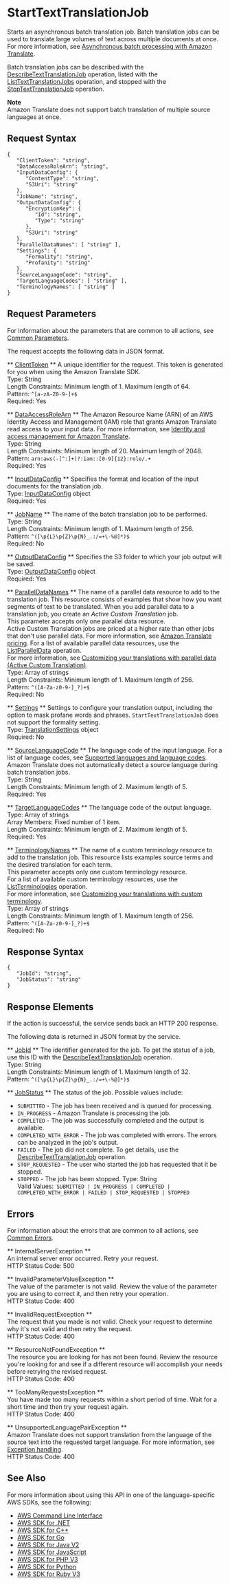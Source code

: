 # StartTextTranslationJob<a name="API_StartTextTranslationJob"></a>

Starts an asynchronous batch translation job\. Batch translation jobs can be used to translate large volumes of text across multiple documents at once\. For more information, see [Asynchronous batch processing with Amazon Translate](async.md)\.

Batch translation jobs can be described with the [DescribeTextTranslationJob](API_DescribeTextTranslationJob.md) operation, listed with the [ListTextTranslationJobs](API_ListTextTranslationJobs.md) operation, and stopped with the [StopTextTranslationJob](API_StopTextTranslationJob.md) operation\.

**Note**  
Amazon Translate does not support batch translation of multiple source languages at once\.

## Request Syntax<a name="API_StartTextTranslationJob_RequestSyntax"></a>

```
{
   "ClientToken": "string",
   "DataAccessRoleArn": "string",
   "InputDataConfig": { 
      "ContentType": "string",
      "S3Uri": "string"
   },
   "JobName": "string",
   "OutputDataConfig": { 
      "EncryptionKey": { 
         "Id": "string",
         "Type": "string"
      },
      "S3Uri": "string"
   },
   "ParallelDataNames": [ "string" ],
   "Settings": { 
      "Formality": "string",
      "Profanity": "string"
   },
   "SourceLanguageCode": "string",
   "TargetLanguageCodes": [ "string" ],
   "TerminologyNames": [ "string" ]
}
```

## Request Parameters<a name="API_StartTextTranslationJob_RequestParameters"></a>

For information about the parameters that are common to all actions, see [Common Parameters](CommonParameters.md)\.

The request accepts the following data in JSON format\.

 ** [ClientToken](#API_StartTextTranslationJob_RequestSyntax) **   <a name="Translate-StartTextTranslationJob-request-ClientToken"></a>
A unique identifier for the request\. This token is generated for you when using the Amazon Translate SDK\.  
Type: String  
Length Constraints: Minimum length of 1\. Maximum length of 64\.  
Pattern: `^[a-zA-Z0-9-]+$`   
Required: Yes

 ** [DataAccessRoleArn](#API_StartTextTranslationJob_RequestSyntax) **   <a name="Translate-StartTextTranslationJob-request-DataAccessRoleArn"></a>
The Amazon Resource Name \(ARN\) of an AWS Identity Access and Management \(IAM\) role that grants Amazon Translate read access to your input data\. For more information, see [Identity and access management for Amazon Translate](identity-and-access-management.md)\.  
Type: String  
Length Constraints: Minimum length of 20\. Maximum length of 2048\.  
Pattern: `arn:aws(-[^:]+)?:iam::[0-9]{12}:role/.+`   
Required: Yes

 ** [InputDataConfig](#API_StartTextTranslationJob_RequestSyntax) **   <a name="Translate-StartTextTranslationJob-request-InputDataConfig"></a>
Specifies the format and location of the input documents for the translation job\.  
Type: [InputDataConfig](API_InputDataConfig.md) object  
Required: Yes

 ** [JobName](#API_StartTextTranslationJob_RequestSyntax) **   <a name="Translate-StartTextTranslationJob-request-JobName"></a>
The name of the batch translation job to be performed\.  
Type: String  
Length Constraints: Minimum length of 1\. Maximum length of 256\.  
Pattern: `^([\p{L}\p{Z}\p{N}_.:/=+\-%@]*)$`   
Required: No

 ** [OutputDataConfig](#API_StartTextTranslationJob_RequestSyntax) **   <a name="Translate-StartTextTranslationJob-request-OutputDataConfig"></a>
Specifies the S3 folder to which your job output will be saved\.   
Type: [OutputDataConfig](API_OutputDataConfig.md) object  
Required: Yes

 ** [ParallelDataNames](#API_StartTextTranslationJob_RequestSyntax) **   <a name="Translate-StartTextTranslationJob-request-ParallelDataNames"></a>
The name of a parallel data resource to add to the translation job\. This resource consists of examples that show how you want segments of text to be translated\. When you add parallel data to a translation job, you create an *Active Custom Translation* job\.   
This parameter accepts only one parallel data resource\.  
Active Custom Translation jobs are priced at a higher rate than other jobs that don't use parallel data\. For more information, see [Amazon Translate pricing](http://aws.amazon.com/translate/pricing/)\.
For a list of available parallel data resources, use the [ListParallelData](API_ListParallelData.md) operation\.  
For more information, see [Customizing your translations with parallel data \(Active Custom Translation\)](customizing-translations-parallel-data.md)\.  
Type: Array of strings  
Length Constraints: Minimum length of 1\. Maximum length of 256\.  
Pattern: `^([A-Za-z0-9-]_?)+$`   
Required: No

 ** [Settings](#API_StartTextTranslationJob_RequestSyntax) **   <a name="Translate-StartTextTranslationJob-request-Settings"></a>
Settings to configure your translation output, including the option to mask profane words and phrases\. `StartTextTranslationJob` does not support the formality setting\.  
Type: [TranslationSettings](API_TranslationSettings.md) object  
Required: No

 ** [SourceLanguageCode](#API_StartTextTranslationJob_RequestSyntax) **   <a name="Translate-StartTextTranslationJob-request-SourceLanguageCode"></a>
The language code of the input language\. For a list of language codes, see [Supported languages and language codes](what-is.md#what-is-languages)\.  
Amazon Translate does not automatically detect a source language during batch translation jobs\.  
Type: String  
Length Constraints: Minimum length of 2\. Maximum length of 5\.  
Required: Yes

 ** [TargetLanguageCodes](#API_StartTextTranslationJob_RequestSyntax) **   <a name="Translate-StartTextTranslationJob-request-TargetLanguageCodes"></a>
The language code of the output language\.  
Type: Array of strings  
Array Members: Fixed number of 1 item\.  
Length Constraints: Minimum length of 2\. Maximum length of 5\.  
Required: Yes

 ** [TerminologyNames](#API_StartTextTranslationJob_RequestSyntax) **   <a name="Translate-StartTextTranslationJob-request-TerminologyNames"></a>
The name of a custom terminology resource to add to the translation job\. This resource lists examples source terms and the desired translation for each term\.  
This parameter accepts only one custom terminology resource\.  
For a list of available custom terminology resources, use the [ListTerminologies](API_ListTerminologies.md) operation\.  
For more information, see [Customizing your translations with custom terminology](how-custom-terminology.md)\.  
Type: Array of strings  
Length Constraints: Minimum length of 1\. Maximum length of 256\.  
Pattern: `^([A-Za-z0-9-]_?)+$`   
Required: No

## Response Syntax<a name="API_StartTextTranslationJob_ResponseSyntax"></a>

```
{
   "JobId": "string",
   "JobStatus": "string"
}
```

## Response Elements<a name="API_StartTextTranslationJob_ResponseElements"></a>

If the action is successful, the service sends back an HTTP 200 response\.

The following data is returned in JSON format by the service\.

 ** [JobId](#API_StartTextTranslationJob_ResponseSyntax) **   <a name="Translate-StartTextTranslationJob-response-JobId"></a>
The identifier generated for the job\. To get the status of a job, use this ID with the [DescribeTextTranslationJob](API_DescribeTextTranslationJob.md) operation\.  
Type: String  
Length Constraints: Minimum length of 1\. Maximum length of 32\.  
Pattern: `^([\p{L}\p{Z}\p{N}_.:/=+\-%@]*)$` 

 ** [JobStatus](#API_StartTextTranslationJob_ResponseSyntax) **   <a name="Translate-StartTextTranslationJob-response-JobStatus"></a>
The status of the job\. Possible values include:  
+  `SUBMITTED` \- The job has been received and is queued for processing\.
+  `IN_PROGRESS` \- Amazon Translate is processing the job\.
+  `COMPLETED` \- The job was successfully completed and the output is available\.
+  `COMPLETED_WITH_ERROR` \- The job was completed with errors\. The errors can be analyzed in the job's output\.
+  `FAILED` \- The job did not complete\. To get details, use the [DescribeTextTranslationJob](API_DescribeTextTranslationJob.md) operation\.
+  `STOP_REQUESTED` \- The user who started the job has requested that it be stopped\.
+  `STOPPED` \- The job has been stopped\.
Type: String  
Valid Values:` SUBMITTED | IN_PROGRESS | COMPLETED | COMPLETED_WITH_ERROR | FAILED | STOP_REQUESTED | STOPPED` 

## Errors<a name="API_StartTextTranslationJob_Errors"></a>

For information about the errors that are common to all actions, see [Common Errors](CommonErrors.md)\.

 ** InternalServerException **   
An internal server error occurred\. Retry your request\.  
HTTP Status Code: 500

 ** InvalidParameterValueException **   
The value of the parameter is not valid\. Review the value of the parameter you are using to correct it, and then retry your operation\.  
HTTP Status Code: 400

 ** InvalidRequestException **   
 The request that you made is not valid\. Check your request to determine why it's not valid and then retry the request\.   
HTTP Status Code: 400

 ** ResourceNotFoundException **   
The resource you are looking for has not been found\. Review the resource you're looking for and see if a different resource will accomplish your needs before retrying the revised request\.  
HTTP Status Code: 400

 ** TooManyRequestsException **   
 You have made too many requests within a short period of time\. Wait for a short time and then try your request again\.  
HTTP Status Code: 400

 ** UnsupportedLanguagePairException **   
Amazon Translate does not support translation from the language of the source text into the requested target language\. For more information, see [Exception handling](how-it-works.md#how-to-error-msg)\.   
HTTP Status Code: 400

## See Also<a name="API_StartTextTranslationJob_SeeAlso"></a>

For more information about using this API in one of the language\-specific AWS SDKs, see the following:
+  [AWS Command Line Interface](https://docs.aws.amazon.com/goto/aws-cli/translate-2017-07-01/StartTextTranslationJob) 
+  [AWS SDK for \.NET](https://docs.aws.amazon.com/goto/DotNetSDKV3/translate-2017-07-01/StartTextTranslationJob) 
+  [AWS SDK for C\+\+](https://docs.aws.amazon.com/goto/SdkForCpp/translate-2017-07-01/StartTextTranslationJob) 
+  [AWS SDK for Go](https://docs.aws.amazon.com/goto/SdkForGoV1/translate-2017-07-01/StartTextTranslationJob) 
+  [AWS SDK for Java V2](https://docs.aws.amazon.com/goto/SdkForJavaV2/translate-2017-07-01/StartTextTranslationJob) 
+  [AWS SDK for JavaScript](https://docs.aws.amazon.com/goto/AWSJavaScriptSDK/translate-2017-07-01/StartTextTranslationJob) 
+  [AWS SDK for PHP V3](https://docs.aws.amazon.com/goto/SdkForPHPV3/translate-2017-07-01/StartTextTranslationJob) 
+  [AWS SDK for Python](https://docs.aws.amazon.com/goto/boto3/translate-2017-07-01/StartTextTranslationJob) 
+  [AWS SDK for Ruby V3](https://docs.aws.amazon.com/goto/SdkForRubyV3/translate-2017-07-01/StartTextTranslationJob) 